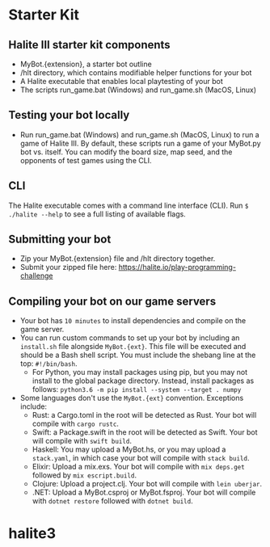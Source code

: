# Starter Kit

## Halite III starter kit components
* MyBot.{extension}, a starter bot outline
* /hlt directory, which contains modifiable helper functions for your bot
* A Halite executable that enables local playtesting of your bot
* The scripts run_game.bat (Windows) and run_game.sh (MacOS, Linux)

## Testing your bot locally
* Run run_game.bat (Windows) and run_game.sh (MacOS, Linux) to run a game of Halite III. By default, these scripts run a game of your MyBot.py bot vs. itself.  You can modify the board size, map seed, and the opponents of test games using the CLI.

## CLI
The Halite executable comes with a command line interface (CLI). Run `$ ./halite --help` to see a full listing of available flags.

## Submitting your bot
* Zip your MyBot.{extension} file and /hlt directory together.
* Submit your zipped file here: https://halite.io/play-programming-challenge

## Compiling your bot on our game servers
* Your bot has `10 minutes` to install dependencies and compile on the game server.
* You can run custom commands to set up your bot by including an `install.sh` file alongside `MyBot.{ext}`. This file will be executed and should be a Bash shell script. You must include the shebang line at the top: `#!/bin/bash`.
  * For Python, you may install packages using pip, but you may not install to the global package directory. Instead, install packages as follows: `python3.6 -m pip install --system --target . numpy`
* Some languages don't use the `MyBot.{ext}` convention. Exceptions include:
  * Rust: a Cargo.toml in the root will be detected as Rust. Your bot will compile with `cargo rustc`.
  * Swift: a Package.swift in the root will be detected as Swift. Your bot will compile with `swift build`.
  * Haskell: You may upload a MyBot.hs, or you may upload a `stack.yaml`, in which case your bot will compile with `stack build`.
  * Elixir: Upload a mix.exs. Your bot will compile with `mix deps.get` followed by `mix escript.build`.
  * Clojure: Upload a project.clj. Your bot will compile with `lein uberjar`.
  * .NET: Upload a MyBot.csproj or MyBot.fsproj. Your bot will compile with `dotnet restore` followed with `dotnet build`.
# halite3
